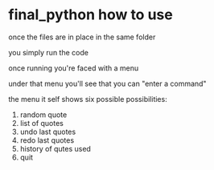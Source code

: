 # final_python how to use

once the files are in place in the same folder

you simply run the code

once running you're faced with a menu

under that menu you'll see that you can "enter a command"

the menu it self shows six possible possibilities:
1. random quote
2.  list of quotes
3.  undo last quotes
4.  redo last quotes
5.  history of qutes used
6.  quit


